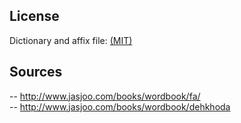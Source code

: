 ## License

Dictionary and affix file: [(MIT)](https://github.com/wooorm/dictionaries/blob/master/dictionaries/fa-IR/LICENSE)

## Sources

-- http://www.jasjoo.com/books/wordbook/fa/
<br/>
-- http://www.jasjoo.com/books/wordbook/dehkhoda
